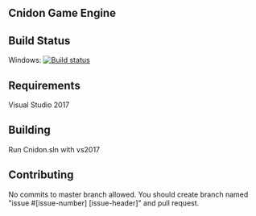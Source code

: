 Cnidon Game Engine
------------------
## Build Status

Windows:
[![Build status](https://ci.appveyor.com/api/projects/status/b823cwnfqil3dda1/branch/master?svg=true)](https://ci.appveyor.com/project/furkandinc/cnidon-engine/branch/master)

## Requirements
Visual Studio 2017

## Building
Run Cnidon.sln with vs2017

## Contributing
No commits to master branch allowed. You should create branch named "issue #[issue-number] [issue-header]" and pull request.
